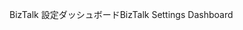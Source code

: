 <span data-ttu-id="360d4-101">BizTalk 設定ダッシュボード</span><span class="sxs-lookup"><span data-stu-id="360d4-101">BizTalk Settings Dashboard</span></span>